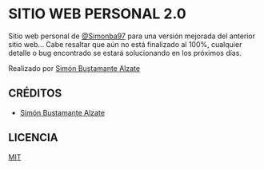 # SITIO WEB PERSONAL 2.0

Sitio web personal de [@Simonba97](https://instagram.com/simonba97) para una versión mejorada del anterior sitio web... Cabe resaltar que aún no está finalizado al 100%, cualquier detalle o bug encontrado se estará solucionando en los próximos días.

Realizado por [Simón Bustamante Alzate](https://instagram.com/simonba97)

## CRÉDITOS
- [Simón Bustamante Alzate](https://instagram.com/simonba97)

## LICENCIA 

[MIT](https://opensource.org/licenses/MIT)


